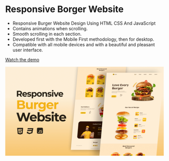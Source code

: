 # Responsive Borger Website

- Responsive Burger Website Design Using HTML CSS And JavaScript
- Contains animations when scrolling.
- Smooth scrolling in each section.
- Developed first with the Mobile First methodology, then for desktop.
- Compatible with all mobile devices and with a beautiful and pleasant user interface.

[Watch the demo](https://malinmaxim.github.io/Burger/)

![preview img](/preview.png)

